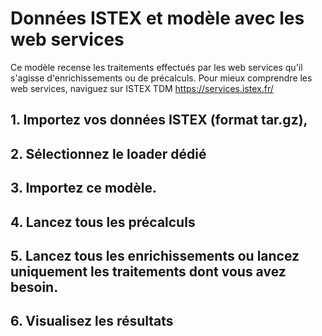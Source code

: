 # Données ISTEX et modèle avec les web services

Ce modèle recense les traitements effectués par les web services qu'il s'agisse d'enrichissements ou de précalculs.
Pour mieux comprendre les web services, naviguez sur ISTEX TDM https://services.istex.fr/

## 1. Importez vos données ISTEX (format tar.gz),
## 2. Sélectionnez le loader dédié
## 3. Importez ce modèle.
## 4. Lancez tous les précalculs 
## 5. Lancez tous les enrichissements ou lancez uniquement les traitements dont vous avez besoin.
## 6. Visualisez les résultats

